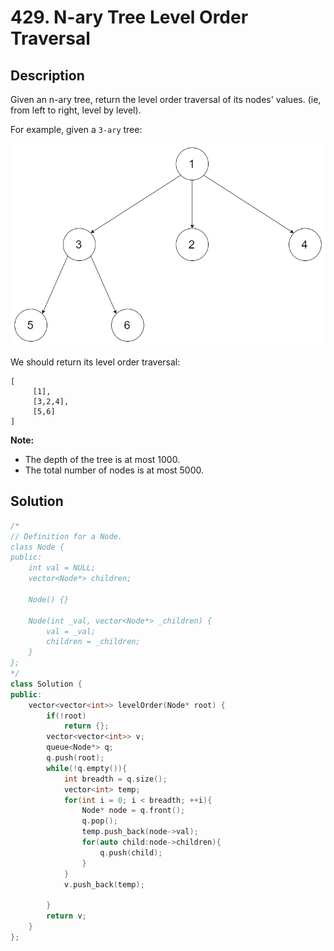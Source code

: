 # 429. N-ary Tree Level Order Traversal

## Description

Given an n-ary tree, return the level order traversal of its nodes' values. (ie, from left to right, level by level).

For example, given a `3-ary` tree:
 
![](../images/429.png)

We should return its level order traversal:

```
[
     [1],
     [3,2,4],
     [5,6]
]
```

**Note:**

- The depth of the tree is at most 1000.
- The total number of nodes is at most 5000.

## Solution

```cpp
/*
// Definition for a Node.
class Node {
public:
    int val = NULL;
    vector<Node*> children;

    Node() {}

    Node(int _val, vector<Node*> _children) {
        val = _val;
        children = _children;
    }
};
*/
class Solution {
public:
    vector<vector<int>> levelOrder(Node* root) {
        if(!root)
            return {};
        vector<vector<int>> v;
        queue<Node*> q;
        q.push(root);
        while(!q.empty()){
            int breadth = q.size();
            vector<int> temp;
            for(int i = 0; i < breadth; ++i){
                Node* node = q.front();
                q.pop();
                temp.push_back(node->val);
                for(auto child:node->children){
                    q.push(child);
                }
            }
            v.push_back(temp);
            
        }
        return v;
    }
};
```